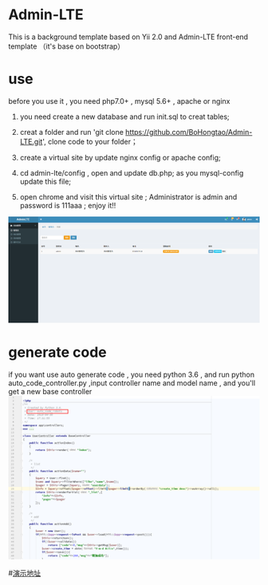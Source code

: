 # Admin-LTE
 This is a background template based on Yii 2.0 and Admin-LTE front-end template （it's base on bootstrap）
# use
before you use it , you need php7.0+ , mysql 5.6+ , apache or nginx

1. you need create a new database and run init.sql to creat tables;

2. creat a folder and run 'git clone https://github.com/BoHongtao/Admin-LTE.git', clone code to your folder；

3. create a virtual site by update nginx config or apache config;

4. cd admin-lte/config , open and update db.php; as you mysql-config update this file;

5. open chrome and visit this virtual site ; Administrator is admin and password is 111aaa ; enjoy it!!

![](https://github.com/BoHongtao/Admin-LTE/blob/master/admin-lte/web/uploads/info.png)
# generate code
if you want use auto generate code , you need python 3.6 , and run python auto_code_controller.py ,input controller name and model name ,
and you'll get a new base controller
![](https://github.com/BoHongtao/Admin-LTE/blob/master/admin-lte/web/uploads/info2.png)

#[演示地址](http://adminlte.bohongtao.online)
